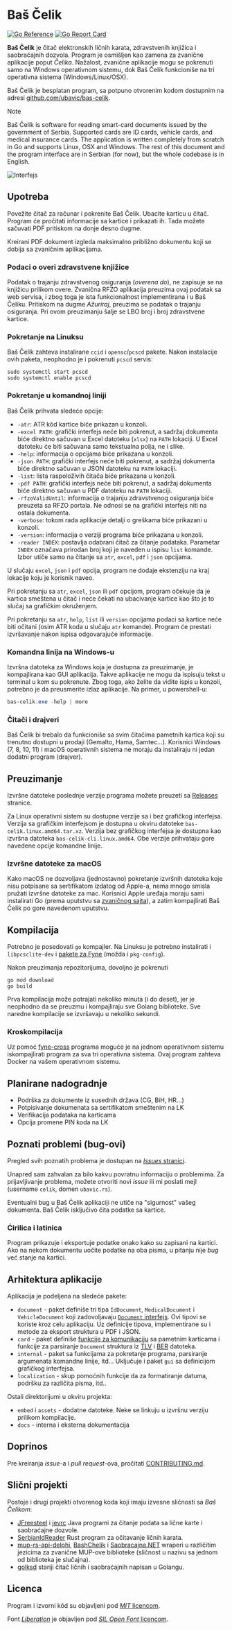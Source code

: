 # Baš Čelik

[![Go Reference](https://pkg.go.dev/badge/github.com/ubavic/bas-celik.svg)](https://pkg.go.dev/github.com/ubavic/bas-celik) [![Go Report Card](https://goreportcard.com/badge/github.com/ubavic/bas-celik)](https://goreportcard.com/report/github.com/ubavic/bas-celik)

**Baš Čelik** je čitač elektronskih ličnih karata, zdravstvenih knjižica i saobraćajnih dozvola. Program je osmišljen kao zamena za zvanične aplikacije poput *Čelika*. Nažalost, zvanične aplikacije mogu se pokrenuti samo na Windows operativnom sistemu, dok Baš Čelik funkcioniše na tri operativna sistema (Windows/Linux/OSX).

Baš Čelik je besplatan program, sa potpuno otvorenim kodom dostupnim na adresi [github.com/ubavic/bas-celik](https://github.com/ubavic/bas-celik).

> [!NOTE]
> Baš Čelik is software for reading smart-card documents issued by the government of Serbia. Supported cards are ID cards, vehicle cards, and medical insurance cards. The application is written completely from scratch in Go and supports Linux, OSX and Windows. 
> The rest of this document and the program interface are in Serbian (for now), but the whole codebase is in English.

![Interfejs](assets/ui.png)

## Upotreba

Povežite čitač za računar i pokrenite Baš Čelik. Ubacite karticu u čitač. Program će pročitati informacije sa kartice i prikazati ih. Tada možete sačuvati PDF pritiskom na donje desno dugme.

Kreirani PDF dokument izgleda maksimalno približno dokumentu koji se dobija sa zvaničnim aplikacijama.

### Podaci o overi zdravstvene knjižice

Podatak o trajanju zdravstvenog osiguranja (*overena do*), ne zapisuje se na knjižicu prilikom overe. Zvanična RFZO aplikacija preuzima ovaj podatak sa web servisa, i zbog toga je ista funkcionalnost implementirana i u Baš Čeliku. Pritiskom na dugme *Ažuriraj*, preuzima se podatak o trajanju osiguranja. Pri ovom preuzimanju šalje se LBO broj i broj zdravstvene kartice.

### Pokretanje na Linuksu

Baš Čelik zahteva instalirane `ccid` i `opensc`/`pcscd` pakete. Nakon instalacije ovih paketa, neophodno je i pokrenuti `pcscd` servis:

```
sudo systemctl start pcscd
sudo systemctl enable pcscd
```

### Pokretanje u komandnoj liniji

Baš Čelik prihvata sledeće opcije:
 
 + `-atr`: ATR kôd kartice biće prikazan u konzoli. 
 + `-excel PATH`: grafički interfejs neće biti pokrenut, a sadržaj dokumenta biće direktno sačuvan u Excel datoteku (`xlsx`) na `PATH` lokaciji. U Excel datoteku će biti sačuvana samo tekstualna polja, ne i slike.
 + `-help`: informacija o opcijama biće prikazana u konzoli.
 + `-json PATH`: grafički interfejs neće biti pokrenut, a sadržaj dokumenta biće direktno sačuvan u JSON datoteku na `PATH` lokaciji.
 + `-list`: lista raspoloživih čitača biće prikazana u konzoli.
 + `-pdf PATH`: grafički interfejs neće biti pokrenut, a sadržaj dokumenta biće direktno sačuvan u PDF datoteku na `PATH` lokaciji.
 + `-rfzoValidUntil`: informacija o trajanju zdravstvenog osiguranja biće preuzeta sa RFZO portala. Ne odnosi se na grafički interfejs niti na ostala dokumenta.
 + `-verbose`: tokom rada aplikacije detalji o greškama biće prikazani u konzoli.
 + `-version`: informacija o verziji programa biće prikazana u konzoli.
 + `-reader INDEX`: postavlja odabrani čitač za čitanje podataka. Parametar `INDEX` označava prirodan broj koji je naveden u ispisu `list` komande. Izbor utiče samo na čitanje sa `atr`, `excel`, `pdf` i `json` opcijama.

U slučaju `excel`, `json` i `pdf` opcija, program ne dodaje ekstenziju na kraj lokacije koju je korisnik naveo.

Pri pokretanju sa `atr`, `excel`, `json` ili `pdf` opcijom, program očekuje da je kartica smeštena u čitač i neće čekati na ubacivanje kartice kao što je to slučaj sa grafičkim okruženjem.

Pri pokretanju sa `atr`, `help`, `list` ili `version` opcijama podaci sa kartice neće biti očitani (osim ATR koda u slučaju `atr` komande). Program će prestati izvršavanje nakon ispisa odgovarajuće informacije.

### Komandna linija na Windows-u

Izvršna datoteka za Windows koja je dostupna za preuzimanje, je kompajlirana kao GUI aplikacija. Takve aplikacije ne mogu da ispisuju tekst u terminal u kom su pokrenute. Zbog toga, ako želite da vidite ispis u konzoli, potrebno je da preusmerite izlaz aplikacije. Na primer, u powershell-u:

```powershell
bas-celik.exe -help | more
```

### Čitači i drajveri

Baš Čelik bi trebalo da funkcioniše sa svim čitačima pametnih kartica koji su trenutno dostupni u prodaji (Gemalto, Hama, Samtec...). Korisnici Windows (7, 8, 10, 11) i macOS operativnih sistema ne moraju da instaliraju ni jedan dodatni program (drajver).

## Preuzimanje 

Izvršne datoteke poslednje verzije programa možete preuzeti sa [Releases](https://github.com/ubavic/bas-celik/releases) stranice.

Za Linux operativni sistem su dostupne verzije sa i bez grafičkog interfejsa. Verzija sa grafičkim interfejsom je dostupna u okviru datoteke `bas-celik.linux.amd64.tar.xz`. Verzija bez grafičkog interfejsa je dostupna kao izvršna datoteka `bas-celik-cli.linux.amd64`. Obe verzije prihvataju gore navedene opcije komandne linije.

### Izvršne datoteke za macOS

Kako macOS ne dozvoljava (jednostavno) pokretanje izvršnih datoteka koje nisu potpisane sa sertifikatom izdatog od Apple-a, nema mnogo smisla pružati izvršne datoteke za mac. Korisnici Apple uređaja moraju sami instalirati Go (prema uputstvu sa [zvaničnog sajta](https://go.dev/doc/install)), a zatim kompajlirati Baš Čelik po gore navedenom uputstvu.

## Kompilacija

Potrebno je posedovati `go` kompajler. Na Linuksu je potrebno instalirati i `libpcsclite-dev` i [pakete za Fyne](https://developer.fyne.io/started/#prerequisites) (možda i `pkg-config`).

Nakon preuzimanja repozitorijuma, dovoljno je pokrenuti

```
go mod download
go build
```

Prva kompilacija može potrajati nekoliko minuta (i do deset), jer je neophodno da se preuzmu i kompajliraju sve Golang biblioteke. Sve naredne kompilacije se izvršavaju u nekoliko sekundi.

### Kroskompilacija

Uz pomoć [fyne-cross](https://github.com/fyne-io/fyne-cross) programa moguće je na jednom operativnom sistemu iskompajlirati program za sva tri operativna sistema. Ovaj program zahteva Docker na vašem operativnom sistemu.

## Planirane nadogradnje

 + Podrška za dokumente iz susednih država (CG, BiH, HR...)
 + Potpisivanje dokumenata sa sertifikatom smeštenim na LK
 + Verifikacija podataka na karticama
 + Opcija promene PIN koda na LK

## Poznati problemi (bug-ovi)

Pregled svih poznatih problema je dostupan na [*Issues* stranici](https://github.com/ubavic/bas-celik/issues).

Unapred sam zahvalan za bilo kakvu povratnu informaciju o problemima. Za prijavljivanje problema, možete otvoriti novi *issue* ili mi poslati mejl (username `celik`, domen `ubavic.rs`).

Eventualni bug u Baš Čelik aplikaciji ne utiče na "sigurnost" vašeg dokumenta. Baš Čelik isključivo čita podatke sa kartice.

### Ćirilica i latinica

Program prikazuje i eksportuje podatke onako kako su zapisani na kartici. Ako na nekom dokumentu uočite podatke na oba pisma, u pitanju nije *bug* već stanje na kartici.

## Arhitektura aplikacije

Aplikacija je podeljena na sledeće pakete:

 + `document` - paket definiše tri tipa `IdDocument`, `MedicalDocument` i `VehicleDocument` koji zadovoljavaju [`Document` interfejs](./document/document.go). Ovi tipovi se koriste kroz celu aplikaciju. Uz definicije tipova, implementirane su i metode za eksport struktura u PDF i JSON.
 + `card` - paket definiše [funkcije za komunikaciju](./card/card.go) sa pametnim karticama i funkcije za parsiranje `Document` struktura iz [TLV](./card/tlv/tlv.go) i [BER](./card/ber/ber.go) datoteka.
 + `internal` - paket sa funkcijama za pokretanje programa, parsiranje argumenata komandne linije, itd... Uključuje i paket `gui` sa definicijom grafičkog interfejsa.
 + `localization` - skup pomoćnih funkcije da za formatiranje datuma, podršku za različita pisma, itd..

Ostali direktorijumi u okviru projekta:
 + `embed` i `assets` - dodatne datoteke. Neke se linkuju u izvršnu verziju prilikom kompilacije.
 + `docs` - interna i eksterna dokumentacija

## Doprinos

Pre kreiranja *issue*-a i *pull request*-ova, pročitati [CONTRIBUTING.md](CONTRIBUTING.md).

## Slični projekti

Postoje i drugi projekti otvorenog koda koji imaju izvesne sličnosti sa *Baš Čelikom*:

 + [JFreesteel](https://github.com/grakic/jfreesteel) i [jevrc](https://github.com/grakic/jevrc) Java programi za čitanje podata sa lične karte i saobraćajne dozvole.
 + [SerbianIdReader](https://github.com/lazarbankovic/serbianIdReader) Rust program za očitavanje ličnih karata.
 + [mup-rs-api-delphi](https://github.com/obucina/mup-rs-api-delphi), [BashChelik](https://github.com/neman/BashChelik) i [Saobracajna.NET](https://github.com/clearpath/Saobracajna.NET) wraperi u različitim jezicima za zvanične MUP-ove biblioteke (sličnost u nazivu sa jednom od biblioteka je slučajna).
 + [golksd](https://github.com/dkozic/golksd) stariji čitač ličnih i saobraćajnih napisan u Golangu.

## Licenca 

Program i izvorni kôd su objavljeni pod [*MIT* licencom](LICENSE).

Font [*Liberation*](https://github.com/liberationfonts/liberation-fonts) je objavljen pod [*SIL Open Font* licencom](assets/LICENSE).
